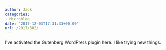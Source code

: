 ```yaml
---
author: Jack
categories:
- Microblog
date: "2017-12-03T17:31:33+00:00"
url: /2017/382/
---
```

 

I've activated the Gutenberg WordPress plugin here. I like trying new things.